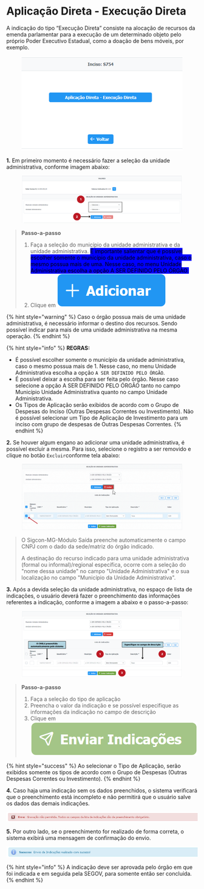# Aplicação Direta - Execução Direta

A indicação do tipo “Execução Direta” consiste na alocação de recursos da emenda parlamentar para a execução de um determinado objeto pelo próprio Poder Executivo Estadual, como a doação de bens móveis, por exemplo.

<figure><img src="../../../.gitbook/assets/image (579).png" alt=""><figcaption></figcaption></figure>

**1.** Em primeiro momento é necessário fazer a seleção da unidade administrativa, conforme imagem abaixo:

<figure><img src="../../../.gitbook/assets/Aplicação Direta - Execução Direta 1.png" alt=""><figcaption></figcaption></figure>

> **Passo-a-passo**
>
> 1. Faça a seleção do município da unidade administrativa e da unidade administrativa. <mark style="background-color:blue;">É importante salientar que é possível escolher somente o município da unidade administrativa, caso o mesmo possua mais de uma. Nesse caso, no menu Unidade Administrativa escolha a opção A SER DEFINIDO PELO ÓRGÃO.</mark>&#x20;
> 2. Clique em <img src="../../../.gitbook/assets/image (581).png" alt="" data-size="line">

{% hint style="warning" %}
Caso o órgão possua mais de uma unidade administrativa, é necessário informar o destino dos recursos. Sendo possível indicar para mais de uma unidade administrativa na mesma operação.
{% endhint %}

{% hint style="info" %}
**REGRAS:**

* É possível escolher somente o município da unidade administrativa, caso o mesmo possua mais de 1. Nesse caso, no menu Unidade Administrativa escolha a opção `A SER DEFINIDO PELO ÓRGÃO`.
* É possível deixar a escolha para ser feita pelo órgão. Nesse caso selecione a opção A SER DEFINIDO PELO ÓRGÃO tanto no campo Município Unidade Administrativa quanto no campo Unidade Administrativa.&#x20;
* Os Tipos de Aplicação serão exibidos de acordo com o Grupo de Despesas do Inciso (Outras Despesas Correntes ou Investimento). Não é possível selecionar um Tipo de Aplicação de Investimento para um inciso com grupo de despesas de Outras Despesas Correntes.
{% endhint %}

**2.** Se houver algum engano ao adicionar uma unidade administrativa, é possível excluir a mesma. Para isso, selecione o registro a ser removido e clique no botão `Excluir`conforme tela abaixo:

<figure><img src="../../../.gitbook/assets/Aplicação Direta - Execução Direta 2.gif" alt=""><figcaption></figcaption></figure>

> O Sigcon-MG-Módulo Saída preenche automaticamente o campo CNPJ com o dado da sede/matriz do órgão indicado.
>
> A destinação do recurso indicado para uma unidade administrativa (formal ou informal)/regional específica, ocorre com a seleção do "nome dessa unidade" no campo "Unidade Administrativa" e o sua localização no campo "Município da Unidade Administrativa".

**3.** Após a devida seleção da unidade administrativa, no espaço de lista de indicações, o usuário deverá fazer o preenchimento das informações referentes a indicação, conforme a imagem a abaixo e o passo-a-passo:

<figure><img src="../../../.gitbook/assets/Aplicação Direta - Execução Direta 3.png" alt=""><figcaption></figcaption></figure>

> **Passo-a-passo**
>
> 1. Faça a seleção do tipo de aplicação
> 2. Preencha o valor da indicação e se possível especifique as informações da indicação no campo de descrição
> 3. Clique em <img src="../../../.gitbook/assets/image (13) (1) (1).png" alt="" data-size="line">

{% hint style="success" %}
Ao selecionar o Tipo de Aplicação, serão exibidos somente os tipos de acordo com o Grupo de Despesas (Outras Despesas Correntes ou Investimento).
{% endhint %}

**4.** Caso haja uma indicação sem os dados preenchidos, o sistema verificará que o preenchimento está incompleto e não permitirá que o usuário salve os dados das demais indicações.&#x20;

![](<../../../.gitbook/assets/13 (2).png>)

**5.** Por outro lado, se o preenchimento for realizado de forma correta, o sistema exibirá uma mensagem de confirmação do envio.

![](<../../../.gitbook/assets/14 (1).png>)

{% hint style="info" %}
A indicação deve ser aprovada pelo órgão em que foi indicada e em seguida pela SEGOV, para somente então ser concluída.
{% endhint %}

